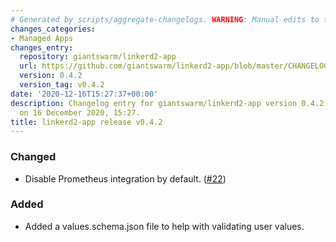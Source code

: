 ```yaml
---
# Generated by scripts/aggregate-changelogs. WARNING: Manual edits to this files will be overwritten.
changes_categories:
- Managed Apps
changes_entry:
  repository: giantswarm/linkerd2-app
  url: https://github.com/giantswarm/linkerd2-app/blob/master/CHANGELOG.md#042---2020-12-16
  version: 0.4.2
  version_tag: v0.4.2
date: '2020-12-16T15:27:37+00:00'
description: Changelog entry for giantswarm/linkerd2-app version 0.4.2, published
  on 16 December 2020, 15:27.
title: linkerd2-app release v0.4.2
---
```


### Changed
- Disable Prometheus integration by default. ([#22](https://github.com/giantswarm/linkerd-control-plane-app/pull/22))
### Added
- Added a values.schema.json file to help with validating user values.
